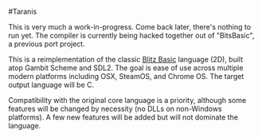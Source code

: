 
#Taranis

This is very much a work-in-progress. Come back later, there's nothing to run yet.
The compiler is currently being hacked together out of "BitsBasic", a previous port project.

This is a reimplementation of the classic [Blitz Basic](https://github.com/blitz-research/blitzplus)
language (2D), built atop Gambit Scheme and SDL2. The goal is ease of use across
multiple modern platforms including OSX, SteamOS, and Chrome OS. The target output
language will be C.

Compatibility with the original core language is a priority, although some
features will be changed by necessity (no DLLs on non-Windows platforms). A few
new features will be added but will not dominate the language.
